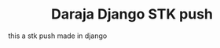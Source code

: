 <h1 align="center" id="title">Daraja Django STK push</h1>

<p id="description">this a stk push made in django</p>
